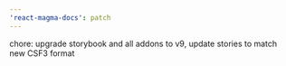```yaml
---
'react-magma-docs': patch
---
```


chore: upgrade storybook and all addons to v9, update stories to match new CSF3 format
